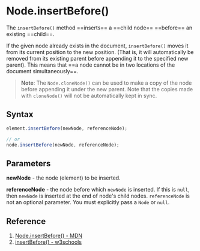 # Node.insertBefore()

The `insertBefore()` method ==inserts== a ==child node== ==before== an existing ==child==.

If the given node already exists in the document, `insertBefore()` moves it from its current position to the new position. (That is, it will automatically be removed from its existing parent before appending it to the specified new parent). This means that ==a node cannot be in two locations of the document simultaneously==.

> **Note**: The `Node.cloneNode()` can be used to make a copy of the node before appending it under the new parent. Note that the copies made with `cloneNode()` will not be automatically kept in sync.

## Syntax

```js
element.insertBefore(newNode, referenceNode);

// or
node.insertBefore(newNode, referenceNode);
```

## Parameters

**newNode** - the node (element) to be inserted.

**referenceNode** - the node before which `newNode` is inserted. If this is `null`, then `newNode` is inserted at the end of node's child nodes. `referenceNode` is not an optional parameter. You must explicitly pass a `Node` or `null`.

## Reference

1. [Node.insertBefore() - MDN](https://developer.mozilla.org/en-US/docs/Web/API/Node/insertBefore)
2. [insertBefore() - w3schools](https://www.w3schools.com/jsref/met_node_insertbefore.asp)
